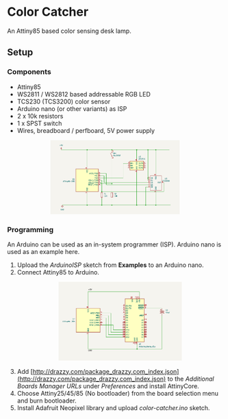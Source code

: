 # Color Catcher
An Attiny85 based color sensing desk lamp.

## Setup
### Components
- Attiny85
- WS2811 / WS2812 based addressable RGB LED
- TCS230 (TCS3200) color sensor
- Arduino nano (or other variants) as ISP
- 2 x 10k resistors
- 1 x SPST switch
- Wires, breadboard / perfboard, 5V power supply
<p align="center">
    <img src="schematics/schematic.png" width="60%" height="40%">
<p>

### Programming
An Arduino can be used as an in-system programmer (ISP). Arduino nano is used as an example here.
1. Upload the *ArduinoISP* sketch from **Examples** to an Arduino nano.
2. Connect Attiny85 to Arduino.
    <p align="center">
        <img src="schematics/isp-schematic.png" width="60%" height="40%">
    <p>
3. Add [http://drazzy.com/package_drazzy.com_index.json](http://drazzy.com/package_drazzy.com_index.json) to the *Additional Boards Manager URLs* under *Preferences* and install AttinyCore.
4. Choose Attiny25/45/85 (No bootloader) from the board selection menu and burn bootloader.
5. Install Adafruit Neopixel library and upload *color-catcher.ino* sketch.
